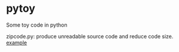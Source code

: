pytoy
=====
Some toy code in python

zipcode.py: produce unreadable source code and reduce code size. [example](https://github.com/wallproxy/wallproxy/blob/5d3184bf8d36a8c63bf440130e56b93362de7461/local/src.zip/proxy.py)
